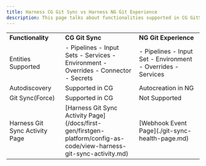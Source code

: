 ```yaml
---
title: Harness CG Git Sync vs Harness NG Git Experience
description: This page talks about functionalities supported in CG GitSync vs NG Git Experience
---
```


<table width="900" cellspacing="0" cellpadding="0">
    <tr>
        <td width="300" word-wrap="break-word"><b>Functionality</b></td>
        <td width="600"><b>CG Git Sync</b></td>
        <td width="600"><b>NG Git Experience</b></td>
    </tr>
    <tr>
        <td>Entities Supported</td>
        <td>
        - Pipelines
        - Input Sets
        - Services
        - Environment 
        - Overrides 
        - Connector 
        - Secrets
        </td>
        <td>
        - Pipelines
        - Input Set
        - Environment
        - Overrides
        - Services
        </td>
    </tr>
   <tr>
        <td>Autodiscovery</td>
        <td> Supported in CG</td>
        <td> Autocreation in NG </td>
    </tr>
   <tr>
        <td>Git Sync(Force)</td>
        <td> Supported in CG</td>
        <td> Not Supported </td>
    </tr>
   <tr>
        <td>Harness Git Sync Activity Page</td>
        <td>[Harness Git Sync Activity Page](/docs/first-gen/firstgen-platform/config-as-code/view-harness-git-sync-activity.md)</td>
        <td>[Webhook Event Page](./git-sync-health-page.md)</td>
    </tr>
</table>